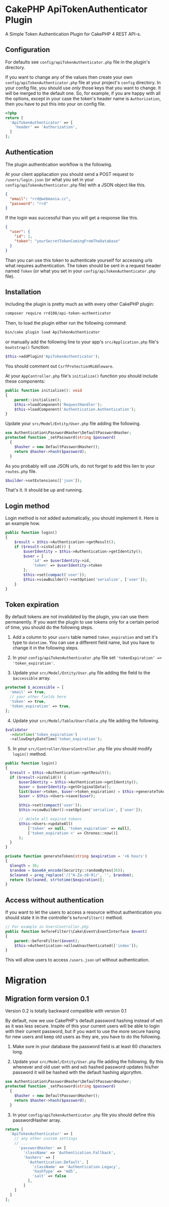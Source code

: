 # CakePHP ApiTokenAuthenticator Plugin

A Simple Token Authentication Plugin for CakePHP 4 REST API-s.

## Configuration

For defaults see `config/apiTokenAuthenticator.php` file in the plugin's directory.

If you want to change any of the values then create your own `config/apiTokenAuthenticator.php` file at your project's `config` directory. In your config file, you should use _only_ those keys that you want to change. It will be merged to the default one. So, for example, if you are happy with all the options, except in your case the token's header name is `Authorization`, then you have to put this into your on config file.

```php
<?php
return [
  'ApiTokenAuthenticator' => [
    'header' => 'Authorization',
  ]
];
```

## Authentication

The plugin authentication workflow is the following.

At your client appliacation you should send a POST request to `/users/login.json` (or what you set in your `config/apiTokenAuthenticator.php` file) with a JSON object like this.

```json
{
  "email": "rrd@webmania.cc",
  "password": "rrd"
}
```

If the login was successful than you will get a response like this.

```json
{
  "user": {
    "id": 1,
    "token": "yourSecretTokenComingFromTheDatabase"
  }
}
```

Than you can use this token to authenticate yourself for accessing urls what requires authentication. The token should be sent in a request header named `Token` (or what you set in your `config/apiTokenAuthenticator.php` file).

## Installation

Including the plugin is pretty much as with every other CakePHP plugin:

```bash
composer require rrd108/api-token-authenticator
```

Then, to load the plugin either run the following command:

```bash
bin/cake plugin load ApiTokenAuthenticator
```

or manually add the following line to your app's `src/Application.php` file's `bootstrap()` function:

```php
$this->addPlugin('ApiTokenAuthenticator');
```

You should comment out `CsrfProtectionMiddleware`.

At your `AppController.php` file's `initialize()` function you should include these components:

```php
public function initialize(): void
{
    parent::initialize();
    $this->loadComponent('RequestHandler');
    $this->loadComponent('Authentication.Authentication');
}
```

Update your `src/Model/Entity/User.php` file adding the following.

```php
use Authentication\PasswordHasher\DefaultPasswordHasher;
protected function _setPassword(string $password)
  {
    $hasher = new DefaultPasswordHasher();
    return $hasher->hash($password);
  }
```

As you probably will use JSON urls, do not forget to add this lien to your `routes.php` file.

```php
$builder->setExtensions(['json']);
```

That's it. It should be up and running.

## Login method

Login method is not added automatically, you should implement it. Here is an example how.

```php
public function login()
{
    $result = $this->Authentication->getResult();
    if ($result->isValid()) {
        $userIdentity = $this->Authentication->getIdentity();
        $user = [
            'id' => $userIdentity->id,
            'token' => $userIdentity->token
        ];
        $this->set(compact('user'));
        $this->viewBuilder()->setOption('serialize', ['user']);
    }
}
```

## Token expiration

By default tokens are not invalidated by the plugin, you can use them permanently.
If you want the plugin to use tokens only for a certain period of time, you should do the following steps.

1. Add a column to your `users` table named `token_expiration` and set it's type to `datetime`. You can use a different field name, but you have to change it in the following steps.

2. In your `config/apiTokenAuthenticator.php` file set `'tokenExpiration' => 'token_expiration'`.

3. Update your `src/Model/Entity/User.php` file adding the field to the `$accessible` array.

```php
protected $_accessible = [
  'email' => true,
  // your other fields here
  'token' => true,
  'token_expiration' => true,
];
```

4. Update your `src/Model/Table/UsersTable.php` file adding the following.

```php
$validator
  ->dateTime('token_expiration')
  ->allowEmptyDateTime('token_expiration');
```

5. In your `src/Controller/UsersController.php` file you should modify `login()` method.

```php
public function login()
{
  $result = $this->Authentication->getResult();
  if ($result->isValid()) {
      $userIdentity = $this->Authentication->getIdentity();
      $user = $userIdentity->getOriginalData();
      list($user->token, $user->token_expiration) = $this->generateToken();
      $user = $this->Users->save($user);

      $this->set(compact('user'));
      $this->viewBuilder()->setOption('serialize', ['user']);

      // delete all expired tokens
      $this->Users->updateAll(
          ['token' => null, 'token_expiration' => null],
          ['token_expiration <' => Chronos::now()]
      );
  }
}

private function generateToken(string $expiration = '+6 hours')
{
  $length = 36;
  $random = base64_encode(Security::randomBytes(36));
  $cleaned = preg_replace('/[^A-Za-z0-9]/', '', $random);
  return [$cleaned, strtotime($expiration)];
}
```

## Access without authentication

If you want to let the users to access a resource without authentication you should state it in the controller's `beforeFilter()` method.

```php
// For example in UsersController.php
public function beforeFilter(\Cake\Event\EventInterface $event)
{
    parent::beforeFilter($event);
    $this->Authentication->allowUnauthenticated(['index']);
}
```

This will allow users to access `/users.json` url without authentication.

# Migration

## Migration form version 0.1

Version 0.2 is totally backward compatible with version 0.1

By default, now we use CakePHP's default password hashing instead of `md5` as it was less secure.
Inspite of this your current users will be able to login with their current password, but if you want to use the more secure hasing for new users and keep old users as they are, you have to do the following.

1. Make sure in your database the password field is at least 60 characters long.

2. Update your `src/Model/Entity/User.php` file adding the following. By this whenever and old user with and `md5` hashed password updates his/her password it will be hashed with the default hashing algorythm.

```php
use Authentication\PasswordHasher\DefaultPasswordHasher;
protected function _setPassword(string $password)
  {
    $hasher = new DefaultPasswordHasher();
    return $hasher->hash($password);
  }
```

3. In your `config/apiTokenAuthenticator.php` file you should define this passwordHasher array.

```php
return [
  'ApiTokenAuthenticator' => [
    // any other custom settings
    // ...
      'passwordHasher' => [
        'className' => 'Authentication.Fallback',
        'hashers' => [
          'Authentication.Default', [
            'className' => 'Authentication.Legacy',
            'hashType' => 'md5',
            'salt' => false
          ],
        ]
    ]
  ]
];
```
